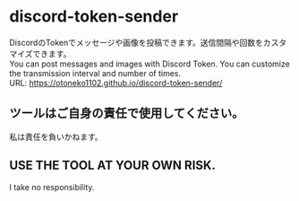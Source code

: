 # discord-token-sender
DiscordのTokenでメッセージや画像を投稿できます。送信間隔や回数をカスタマイズできます。<br>
You can post messages and images with Discord Token. You can customize the transmission interval and number of times.<br>
URL: https://otoneko1102.github.io/discord-token-sender/
<h2>ツールはご自身の責任で使用してください。</h2>
私は責任を負いかねます。
<h2>USE THE TOOL AT YOUR OWN RISK.</h2>
I take no responsibility.
